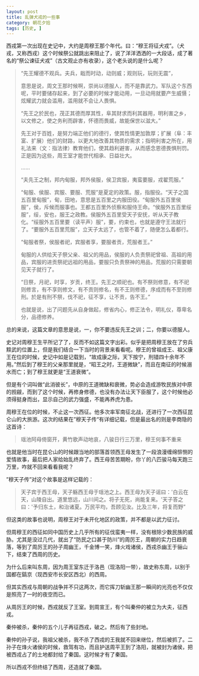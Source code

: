 ```yaml
---
layout: post
title: 乱弹犬戎的一些事
category: 朝花夕拾
tags: [历史, ]
---
```

西戎第一次出现在史记中，大约是周穆王那个年代。曰：“穆王将征犬戎”。（犬戎，又称西戎）这个时候祭公就跳出来阻止了，说了洋洋洒洒的一大段话，成了著名的“祭公谏征犬戎”（古文观止亦有收录），这个老头说的是什么呢？
<blockquote>“先王耀德不观兵。夫兵，戢而时动，动则威；观则玩，玩则无震”，

意思是说，周文王那时候啊，崇尚以德服人，而不是靠武力。军队这个东西呢，平时要储存起来，到了必要的时候才能动用，一旦动用就要产生威慑；炫耀武力就会滥用，滥用就不会让人畏惧。

“先王之於民也，茂正其德而厚其性，阜其财求而利其器用，明利害之乡，以文修之，使之务利而辟害，怀德而畏威，故能保世以滋大。”

先王对于百姓，是努力端正他们的德行，使其性情更加敦厚；扩展（阜：丰富、扩展）他们的财路，以更大地改善其物质的需求；指明利害之所在，用礼法来（文：指法律）教育他们，使其趋利避害，从而感念恩德畏惧刑罚。正是因为这些，周王室才能世代相承、日益壮大。

……

“夫先王之制，邦内甸服，邦外侯服，侯卫宾服，夷蛮要服，戎翟荒服。”

“甸服、侯服、宾服、要服、荒服”是夏定的政策。服，指服役。“天子之国五百里甸服”，甸，田地，意思是五百里之内服田役。“甸服外五百里侯服”，侯，斥候而服事也。王都五百里外侦察和服侍王命。“侯服外五百里绥服”，绥，安也，服王之政教。侯服外五百里受天子安抚，听从天子教化。“绥服外五百里要（读平声）服”，要，约束也，也就是遵守王法就行了。“要服外五百里荒服”，立天子太远了，也管不着了，随便怎么着都行。

“甸服者祭，侯服者祀，宾服者享，要服者贡，荒服者王。”

甸服的人供给天子祭父亲、祖父的用品，侯服的人负责祭祀曾祖、高祖的用品，宾服的进贡祭祀远祖的用品，要服只负责祭神的用品，荒服的只需要朝见天子就行了。
 
“日祭，月祀，时享，岁贡，终王。先王之顺祀也。有不祭则修意，有不祀则修言，有不享则修文，有不贡则修名，有不王则修德，序成而有不至则修刑。於是有刑不祭，伐不祀，征不享，让不贡，告不王。”

也就是说，出了问题先从自身做起，修省内心，修正法令，明礼仪，尊卑名分，品德修养。
</blockquote>
总的来说，这篇文章的意思是说，一，你不要违反先王之训；二，你要以德服人。

史记对周穆王生平所记了了，反而不如这篇文字出彩。似乎是把周穆王放在了穷兵黩武的位置上，但是我们结合一下当时的背景来看看呢。穆王的曾祖成王、祖父康王在位的时候，史记中如是记载到，“故成康之际，天下按宁，刑错四十余年不用。”然后到了穆王的父亲那里就是，“昭王之时，王道微缺”，而且在南征的时候溺水而亡；到了穆王就更是“王道衰微”。

但是有个词叫做“此消彼长”，中原的王道微缺和衰微，势必会造成游牧民族对中原的觊觎，而到了这个时候，再修身修德，也没有办法让天下臣服了，这个时候他必须得挺身而出，显示自己的武力强盛，不能再养虎为患。

周穆王在位的时候，不止这一次西征。他多次率军南征北战，还进行了一次西征昆仑山的大旅游。这次的结果在”穆天子传“有详细记载，但是最出名的则是李商隐的这首诗：
<blockquote>瑶池阿母倚窗开，黄竹歌声动地哀，八骏日行三万里，穆王何事不重来</blockquote>
也就是他当时在昆仑山的时候跟当地的部落首领西王母发生了一段浪漫缠绵悱恻的爱情故事，最后把人家给始乱终弃了。西王母苦苦期盼，你丫的八匹骏马每天跑三万里，咋就不回来看看我呢？

”穆天子传”对这个故事是这样记载的：
<blockquote>天子宾于西王母，天子觞西王母于瑶池之上。西王母为天子谣曰：'白云在天，山陵自出。道里悠远，山川间之。将子无死，尚能复来。'天子答之曰：'予归东土，和治诸夏。万民平均，吾顾见汝。比及三年，将复而野”</blockquote>
但这类的故事也说明，周穆王对于未开化地区的政策，并不都是以武力征讨。

但周穆王的西征如同中国历史上几乎所有的征伐蛮夷一样，没有根除少数民族的威胁。尤其是没过几代，就出了“防民之口甚于防川”的周厉王，周朝的实力日趋衰落，等到了周厉王的孙子周幽王，千金博一笑，烽火戏诸侯，西戎杀幽王于骊山下，结束了西周的历史。

为什么后来叫东周，因为周王室东迁于洛邑（现洛阳一带），故史称东周，以别于国都在鎬京（现西安市长安区西北）的西周。

但其实西戎与周朝的战争并不只这两次，而它挥刀斩幽王那一瞬间的光亮也不仅仅是照亮了一时的夜空而已。

从周厉王的时候，西戎就反了王室。到周宣王，有个叫秦仲的被立为大夫，征西戎。

秦仲被杀，秦仲的五个儿子再征西戎，破之。然后有了些封地。

秦仲的孙子说，我祖父被杀，我不杀了西戎的王我就不回来继位，然后被抓了。二孙子在烽火诸侯的时候，救驾有功，而且护送周平王到了洛阳，就被封为诸侯，把被西戎占了的土地都封给了秦国。这时候才有了秦国。

所以西戎不但终结了西周，还造就了秦国。